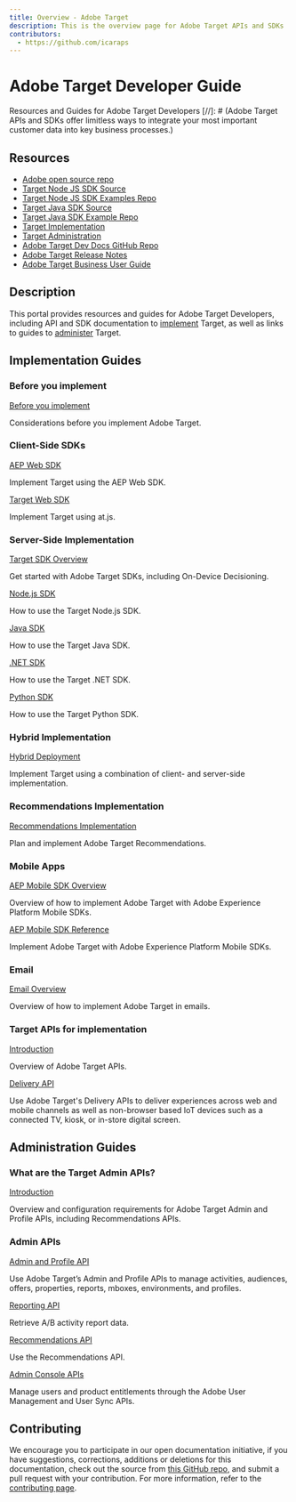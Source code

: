 ```yaml
---
title: Overview - Adobe Target
description: This is the overview page for Adobe Target APIs and SDKs
contributors:
  - https://github.com/icaraps
---
```


<Hero slots="heading, text"/> 

# Adobe Target Developer Guide

Resources and Guides for Adobe Target Developers
[//]: # (Adobe Target APIs and SDKs offer limitless ways to integrate your most important customer data into key business processes.)

<Resources slots="heading, links"/>

## Resources

* [Adobe open source repo](https://github.com/adobe)
* [Target Node JS SDK Source](https://github.com/adobe/target-nodejs-sdk)
* [Target Node JS SDK Examples Repo](https://github.com/adobe/target-nodejs-sdk-samples)
* [Target Java SDK Source](https://github.com/adobe/target-java-sdk)
* [Target Java SDK Example Repo](https://github.com/adobe/target-java-sdk-samples)
* [Target Implementation](./before-implement/)
* [Target Administration](./before-administer/)
* [Adobe Target Dev Docs GitHub Repo](https://github.com/AdobeDocs/target-developers)
* [Adobe Target Release Notes](https://experienceleague.adobe.com/docs/target/using/release-notes/release-notes.html)
* [Adobe Target Business User Guide](https://experienceleague.adobe.com/docs/target/using/target-home.html)


## Description

This portal provides resources and guides for Adobe Target Developers, including API and SDK documentation to [implement](#implementation-guides) Target, as well as links to guides to [administer](#administration-guides) Target.

## Implementation Guides

<DiscoverBlock slots="heading, link, text"/>

### Before you implement

[Before you implement](before-implement/)

Considerations before you implement Adobe Target.




<DiscoverBlock slots="heading, link, text"/>

### Client-Side SDKs

[AEP Web SDK](https://experienceleague.adobe.com/docs/experience-platform/edge/personalization/adobe-target/target-overview.html)

Implement Target using the AEP Web SDK.

<DiscoverBlock slots="link, text"/>

[Target Web SDK](implement/client-side/)

Implement Target using at.js.



<DiscoverBlock slots="heading, link, text"/>

### Server-Side Implementation

[Target SDK Overview](implement/server-side/)

Get started with Adobe Target SDKs, including On-Device Decisioning.

<DiscoverBlock slots="link, text"/> 

[Node.js SDK](implement/server-side/node-js/)

How to use the Target Node.js SDK.

<DiscoverBlock slots= "link, text"/> 

[Java SDK](implement/server-side/java/)

How to use the Target Java SDK.

<DiscoverBlock slots="link, text"/> 

[.NET SDK](implement/server-side/net/)

How to use the Target .NET SDK.

<DiscoverBlock slots="link, text"/> 

[Python SDK](implement/server-side/python/)

How to use the Target Python SDK.




<DiscoverBlock slots= "heading, link, text"/>

### Hybrid Implementation

[Hybrid Deployment](implement/hybrid/)

Implement Target using a combination of client- and server-side implementation.


<DiscoverBlock slots= "heading, link, text"/>

### Recommendations Implementation

[Recommendations Implementation](implement/recommendations/)

Plan and implement Adobe Target Recommendations.



<DiscoverBlock slots="heading, link, text"/>

### Mobile Apps

[AEP Mobile SDK Overview](implement/mobile/)

Overview of how to implement Adobe Target with Adobe Experience Platform Mobile SDKs.

<DiscoverBlock slots= "link, text"/>

[AEP Mobile SDK Reference](https://aep-sdks.gitbook.io/docs/using-mobile-extensions/adobe-target)

Implement Adobe Target with Adobe Experience Platform Mobile SDKs.


<DiscoverBlock slots="heading, link, text"/>

### Email

[Email Overview](implement/email/)

Overview of how to implement Adobe Target in emails.


<DiscoverBlock slots="heading, link, text"/>

### Target APIs for implementation

[Introduction](before-administer/)
    
Overview of Adobe Target APIs.

<DiscoverBlock slots="link, text"/>

[Delivery API](implement/delivery-api/)

Use Adobe Target's Delivery APIs to deliver experiences across web and mobile channels as well as non-browser based IoT devices such as a connected TV, kiosk, or in-store digital screen.


## Administration Guides

<DiscoverBlock slots="heading, link, text"/>

### What are the Target Admin APIs?

[Introduction](before-administer/)
    
Overview and configuration requirements for Adobe Target Admin and Profile APIs, including Recommendations APIs.

<DiscoverBlock slots="heading, link, text"/>

### Admin APIs

[Admin and Profile API](administer/admin-api/) 

Use Adobe Target’s Admin and Profile APIs to manage activities, audiences, offers, properties, reports, mboxes, environments, and profiles.

<DiscoverBlock slots="link, text"/> 

[Reporting API](http://developers.adobetarget.com/api/#reports) 

Retrieve A/B activity report data.

<DiscoverBlock slots="link, text"/> 

[Recommendations API](http://developers.adobetarget.com/api/recommendations/) 

Use the Recommendations API.

<DiscoverBlock slots="link, text"/> 

[Admin Console APIs](https://developer.adobe.com/umapi/) 

Manage users and product entitlements through the Adobe User Management and User Sync APIs.


## Contributing 

We encourage you to participate in our open documentation initiative, if you have suggestions, corrections, additions 
or deletions for this documentation, check out the source from [this GitHub repo](https://github.com/adobe/gatsby-theme-spectrum-example), and submit a pull 
request with your contribution. For more information, refer to the [contributing page](support/contribute/).
